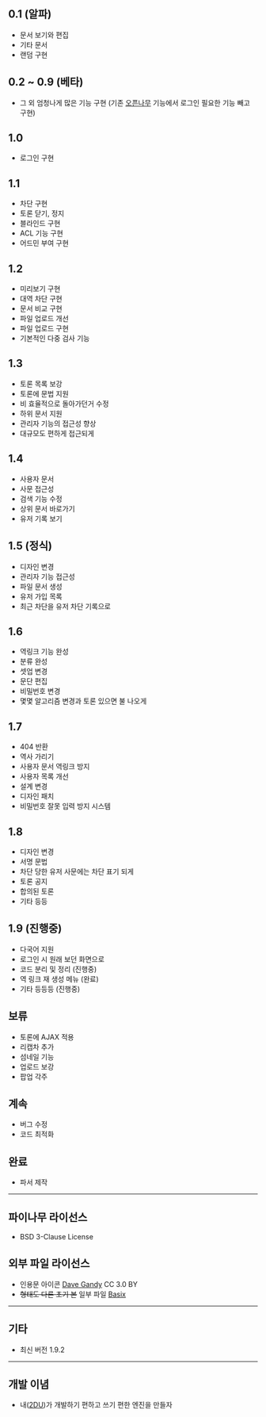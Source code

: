 ## 0.1 (알파)
 * 문서 보기와 편집
 * 기타 문서
 * 랜덤 구현

## 0.2 ~ 0.9 (베타)
 * 그 외 엄청나게 많은 기능 구현 (기존 [오픈나무](https://github.com/teamatus/openNAMU) 기능에서 로그인 필요한 기능 빼고 구현)

## 1.0
 * 로그인 구현

## 1.1
 * 차단 구현
 * 토론 닫기, 정지
 * 블라인드 구현
 * ACL 기능 구현
 * 어드민 부여 구현

## 1.2
 * 미리보기 구현
 * 대역 차단 구현
 * 문서 비교 구현
 * 파일 업로드 개선
 * 파일 업로드 구현
 * 기본적인 다중 검사 기능

## 1.3
 * 토론 목록 보강
 * 토론에 문법 지원
 * 비 효율적으로 돌아가던거 수정
 * 하위 문서 지원
 * 관리자 기능의 접근성 향상
 * 대규모도 편하게 접근되게

## 1.4
 * 사용자 문서
 * 사문 접근성
 * 검색 기능 수정
 * 상위 문서 바로가기
 * 유저 기록 보기

## 1.5 (정식)
 * 디자인 변경
 * 관리자 기능 접근성
 * 파일 문서 생성
 * 유저 가입 목록
 * 최근 차단을 유저 차단 기록으로

## 1.6
 * 역링크 기능 완성 
 * 분류 완성 
 * 셋업 변경
 * 문단 편집 
 * 비밀번호 변경 
 * 몇몇 알고리즘 변경과 토론 있으면 불 나오게
 
## 1.7
 * 404 반환
 * 역사 가리기
 * 사용자 문서 역링크 방지
 * 사용자 목록 개선
 * 설계 변경
 * 디자인 패치
 * 비밀번호 잘못 입력 방지 시스템
 
## 1.8
 * 디자인 변경 
 * 서명 문법 
 * 차단 당한 유저 사문에는 차단 표기 되게 
 * 토론 공지 
 * 합의된 토론 
 * 기타 등등 

## 1.9 (진행중)
 * 다국어 지원
 * 로그인 시 원래 보던 화면으로
 * 코드 분리 및 정리 (진행중)
 * 역 링크 재 생성 메뉴 (완료)
 * 기타 등등등 (진행중)
 
## 보류
 * 토론에 AJAX 적용
 * 리캡차 추가
 * 섬네일 기능
 * 업로드 보강
 * 팝업 각주

## 계속
 * 버그 수정
 * 코드 최적화
 
## 완료
 * 파서 제작

----
## 파이나무 라이선스
 * BSD 3-Clause License

## 외부 파일 라이선스
 * 인용문 아이콘 [Dave Gandy](http://www.flaticon.com/free-icon/quote-left_25672) CC 3.0 BY
 * ~~형태도 다른 초기 본~~ 일부 파일 [Basix](https://twitter.com/Basix1120)

----
## 기타
 * 최신 버전 1.9.2

----
## 개발 이념
 * 내([2DU](https://github.com/2DU))가 개발하기 편하고 쓰기 편한 엔진을 만들자

